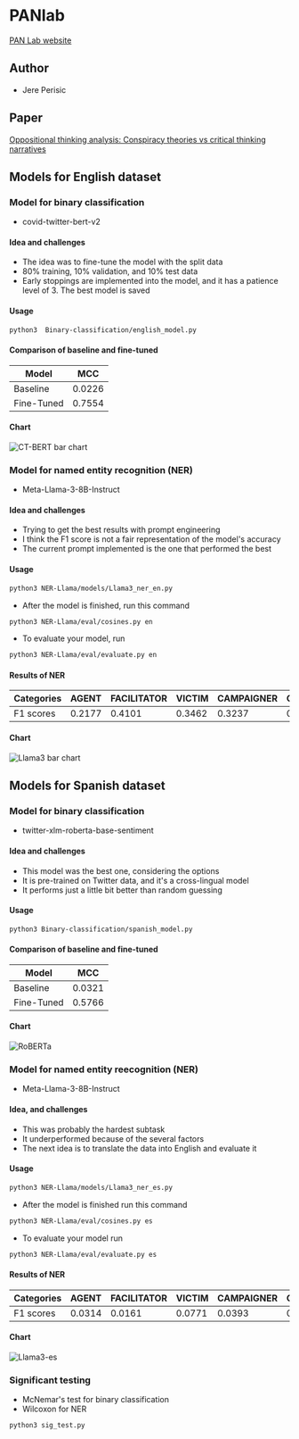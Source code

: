 # PANlab
[PAN Lab website](https://pan.webis.de/clef24/pan24-web/oppositional-thinking-analysis.html)

## Author 
- Jere Perisic
## Paper 
[Oppositional thinking analysis: Conspiracy theories vs critical thinking narratives](https://github.com/PerisicJere/PANlab/blob/main/Final_Report.pdf)
## Models for English dataset
### Model for binary classification
- covid-twitter-bert-v2
#### Idea and challenges
- The idea was to fine-tune the model with the split data
- 80% training, 10% validation, and 10% test data
- Early stoppings are implemented into the model, and it has a patience level of 3. The best model is saved
#### Usage
```bash
python3  Binary-classification/english_model.py
```
#### Comparison of baseline and fine-tuned
| Model | MCC |
--------|------
| Baseline | 0.0226 |
| Fine-Tuned | 0.7554 |
#### Chart
![CT-BERT bar chart](images/ct-bar.png)
### Model for named entity recognition (NER)
- Meta-Llama-3-8B-Instruct
#### Idea and challenges
- Trying to get the best results with prompt engineering
- I think the F1 score is not a fair representation of the model's accuracy
- The current prompt implemented is the one that performed the best
#### Usage
```bash 
python3 NER-Llama/models/Llama3_ner_en.py
```
- After the model is finished, run this command
```bash
python3 NER-Llama/eval/cosines.py en
```
- To evaluate your model, run
```bash
python3 NER-Llama/eval/evaluate.py en
```
#### Results of NER
| Categories | AGENT | FACILITATOR | VICTIM | CAMPAIGNER | OBJECTIVE | NEGATIVE_EFFECT|
|------------|-------|-------------|--------|------------|-----------|----------------|
|F1 scores | 0.2177 | 0.4101 | 0.3462 | 0.3237 | 0.3076 | 0.1633 | 
#### Chart
![Llama3 bar chart](images/llama3-en-ner.png)
## Models for Spanish dataset
### Model for binary classification
- twitter-xlm-roberta-base-sentiment
#### Idea and challenges
- This model was the best one, considering the options
- It is pre-trained on Twitter data, and it's a cross-lingual model
- It performs just a little bit better than random guessing
#### Usage 
```bash
python3 Binary-classification/spanish_model.py
```
#### Comparison of baseline and fine-tuned
| Model | MCC |
--------|------
| Baseline | 0.0321 |
| Fine-Tuned | 0.5766 |
#### Chart
![RoBERTa](images/roberta-bar.png)
### Model for named entity reecognition (NER)
- Meta-Llama-3-8B-Instruct
#### Idea, and challenges
- This was probably the hardest subtask
- It underperformed because of the several factors
- The next idea is to translate the data into English and evaluate it
#### Usage
```bash 
python3 NER-Llama/models/Llama3_ner_es.py
```
- After the model is finished run this command
```bash
python3 NER-Llama/eval/cosines.py es
```
- To evaluate your model run
```bash
python3 NER-Llama/eval/evaluate.py es
```
#### Results of NER
| Categories | AGENT | FACILITATOR | VICTIM | CAMPAIGNER | OBJECTIVE | NEGATIVE_EFFECT|
|------------|-------|-------------|--------|------------|-----------|----------------|
|F1 scores | 0.0314 | 0.0161 | 0.0771 | 0.0393 | 0.0089 | 0.0112 | 
#### Chart
![Llama3-es](images/llama3-es-ner.png)


### Significant testing 
- McNemar's test for binary classification
- Wilcoxon for NER
```bash
python3 sig_test.py
```